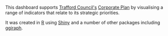This dashboard supports [Trafford Council's](https://www.trafford.gov.uk) [Corporate Plan](https://www.trafford.gov.uk/about-your-council/strategies-plans-and-policies/docs/Corporate-Plan-2019.pdf) by visualising a range of indicators that relate to its strategic priorities.

It was created in [R](https://cran.r-project.org/) using [Shiny](https://cran.r-project.org/web/packages/shiny/index.html) and a number of other packages including [ggiraph](https://cran.r-project.org/web/packages/ggiraph/index.html).